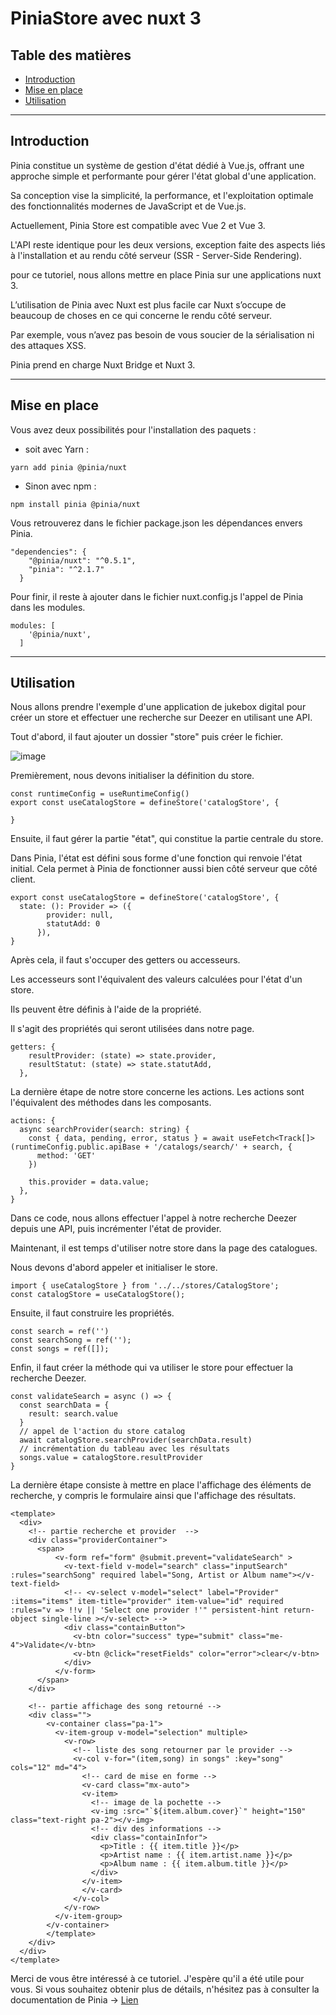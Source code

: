 # PiniaStore avec nuxt 3
## Table des matières

* [Introduction](#introduction)
* [Mise en place](#miseenplace)
* [Utilisation](#utilisation)

------------------
## <a id="introduction">Introduction</a>

Pinia constitue un système de gestion d'état dédié à Vue.js, offrant une approche simple et performante pour gérer l'état global d'une application.

Sa conception vise la simplicité, la performance, et l'exploitation optimale des fonctionnalités modernes de JavaScript et de Vue.js.

Actuellement, Pinia Store est compatible avec Vue 2 et Vue 3. 

L'API reste identique pour les deux versions, exception faite des aspects liés à l'installation et au rendu côté serveur (SSR - Server-Side Rendering).

pour ce tutoriel, nous allons mettre en place Pinia sur une applications nuxt 3.

L’utilisation de Pinia avec Nuxt est plus facile car Nuxt s’occupe de beaucoup de choses en ce qui concerne le rendu côté serveur.

Par exemple, vous n’avez pas besoin de vous soucier de la sérialisation ni des attaques XSS.

Pinia prend en charge Nuxt Bridge et Nuxt 3.

------------------
## <a id="miseenplace">Mise en place</a>

Vous avez deux possibilités pour l'installation des paquets : 
* soit avec Yarn :
```
yarn add pinia @pinia/nuxt
```
* Sinon avec npm :
```
npm install pinia @pinia/nuxt
```
Vous retrouverez dans le fichier package.json les dépendances envers Pinia.
```
"dependencies": {
    "@pinia/nuxt": "^0.5.1",
    "pinia": "^2.1.7"
  }
```
Pour finir, il reste à ajouter dans le fichier nuxt.config.js l'appel de Pinia dans les modules.
```
modules: [
    '@pinia/nuxt',
  ]
```
------------------
## <a id="utilisation">Utilisation</a>

Nous allons prendre l'exemple d'une application de jukebox digital pour créer un store et effectuer une recherche sur Deezer en utilisant une API.

Tout d'abord, il faut ajouter un dossier "store" puis créer le fichier.

![image](https://github.com/chantonin89240/PiniaStore/assets/49941533/69bad30c-0aa8-4b30-8dae-7b1df8f50adc)

Premièrement, nous devons initialiser la définition du store.
 ```
const runtimeConfig = useRuntimeConfig()
export const useCatalogStore = defineStore('catalogStore', {

}
```

Ensuite, il faut gérer la partie "état", qui constitue la partie centrale du store.

Dans Pinia, l'état est défini sous forme d'une fonction qui renvoie l'état initial. Cela permet à Pinia de fonctionner aussi bien côté serveur que côté client.

```
export const useCatalogStore = defineStore('catalogStore', {
  state: (): Provider => ({
        provider: null,
        statutAdd: 0
      }),
}
```

Après cela, il faut s'occuper des getters ou accesseurs.

Les accesseurs sont l'équivalent des valeurs calculées pour l'état d'un store.

Ils peuvent être définis à l'aide de la propriété.

Il s'agit des propriétés qui seront utilisées dans notre page.

```
getters: {
    resultProvider: (state) => state.provider,
    resultStatut: (state) => state.statutAdd,
  },
```

La dernière étape de notre store concerne les actions. Les actions sont l'équivalent des méthodes dans les composants.

```
actions: {
  async searchProvider(search: string) {
    const { data, pending, error, status } = await useFetch<Track[]>(runtimeConfig.public.apiBase + '/catalogs/search/' + search, {
      method: 'GET'
    })

    this.provider = data.value;
  },
}
```
Dans ce code, nous allons effectuer l'appel à notre recherche Deezer depuis une API, puis incrémenter l'état de provider.

Maintenant, il est temps d'utiliser notre store dans la page des catalogues.

Nous devons d'abord appeler et initialiser le store.
```
import { useCatalogStore } from '../../stores/CatalogStore';
const catalogStore = useCatalogStore();
```

Ensuite, il faut construire les propriétés.
```
const search = ref('')
const searchSong = ref('');
const songs = ref([]);
```

Enfin, il faut créer la méthode qui va utiliser le store pour effectuer la recherche Deezer.
```
const validateSearch = async () => {
  const searchData = {
    result: search.value
  }
  // appel de l'action du store catalog
  await catalogStore.searchProvider(searchData.result)
  // incrémentation du tableau avec les résultats
  songs.value = catalogStore.resultProvider
}
```

La dernière étape consiste à mettre en place l'affichage des éléments de recherche, y compris le formulaire ainsi que l'affichage des résultats.

```
<template>
  <div>
    <!-- partie recherche et provider  -->
    <div class="providerContainer">
      <span>
          <v-form ref="form" @submit.prevent="validateSearch" >
            <v-text-field v-model="search" class="inputSearch" :rules="searchSong" required label="Song, Artist or Album name"></v-text-field>
            <!-- <v-select v-model="select" label="Provider" :items="items" item-title="provider" item-value="id" required :rules="v => !!v || 'Select one provider !'" persistent-hint return-object single-line ></v-select> -->
            <div class="containButton">
              <v-btn color="success" type="submit" class="me-4">Validate</v-btn>
              <v-btn @click="resetFields" color="error">clear</v-btn>
            </div>
          </v-form>      
      </span>
    </div>

    <!-- partie affichage des song retourné -->
    <div class="">
        <v-container class="pa-1">
          <v-item-group v-model="selection" multiple>
            <v-row>
              <!-- liste des song retourner par le provider -->
              <v-col v-for="(item,song) in songs" :key="song" cols="12" md="4">
                <!-- card de mise en forme -->
                <v-card class="mx-auto">
                <v-item>
                  <!-- image de la pochette -->
                  <v-img :src="`${item.album.cover}`" height="150" class="text-right pa-2"></v-img>
                  <!-- div des informations -->
                  <div class="containInfor">
                    <p>Title : {{ item.title }}</p>
                    <p>Artist name : {{ item.artist.name }}</p>
                    <p>Album name : {{ item.album.title }}</p>
                  </div>
                </v-item>
                </v-card>
              </v-col>
            </v-row>
          </v-item-group>
        </v-container>
        </template>
    </div>
  </div>
</template>

```

Merci de vous être intéressé à ce tutoriel. J'espère qu'il a été utile pour vous. Si vous souhaitez obtenir plus de détails, n'hésitez pas à consulter la documentation de Pinia -> [Lien](https://pinia.vuejs.org) 

